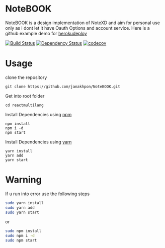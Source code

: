# NoteBOOK
  NoteBOOK is a design implementation of NoteXD and aim for personal use only as i dont let it have Oauth Options and account service. Here is a github example demo for [herokudeploy](https://arcane-spire.herokuapp.com/)


[![Build Status](https://secure.travis-ci.org/fent/node-ytdl.svg)](https://github.com/janakhpon/NoteBOOK.git)
[![Dependency Status](https://david-dm.org/fent/node-ytdl.svg)](https://arcane-spire.herokuapp.com/)
[![codecov](https://codecov.io/gh/fent/node-ytdl/branch/master/graph/badge.svg)](https://arcane-spire.herokuapp.com/)

# Usage

clone the repository

    git clone https://github.com/janakhpon/NoteBOOK.git

Get into root folder

    cd reactmultilang

Install Dependencies using [npm](https://www.npmjs.com/)

    npm install
    npm i -d
    npm start

Install Dependencies using [yarn](https://yarnpkg.com/en/)

    yarn install
    yarn add
    yarn start




# Warning
If u run into error use the following steps

```bash
sudo yarn install
sudo yarn add
sudo yarn start
```
or

```bash
sudo npm install
sudo npm i -d
sudo npm start
```

